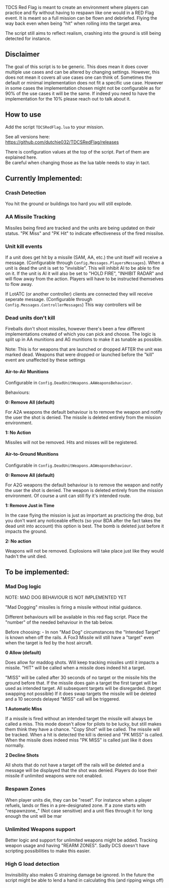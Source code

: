 
TDCS Red Flag is meant to create an environment where players can practice and fly without having to respawn like one would in a RED Flag event. 
It is meant so a full mission can be flown and debriefed. Flying the way back even when being "hit" when rolling into the target area.

The script still aims to reflect realism, crashing into the ground is still being detected for instance. 

## __Disclaimer__

The goal of this script is to be generic. This does mean it does cover multiple use cases and can be altered by changing settings. 
However, this does not mean it covers all use cases one can think of. 
Sometimes the default or minimal implementation does not fit a specific use case. 
However in some cases the implementation chosen might not be configurable as for 90% of the use cases it will be the same. 
If indeed you need to have the implementation for the 10% please reach out to talk about it.

## __How to use__

Add the script `TDCSRedFlag.lua` to your mission. <br/>

See all versions here: https://github.com/dutchie032/TDCSRedFlag/releases

There is configuration values at the top of the script. Part of them are explained here. <br/>
Be careful when changing those as the lua table needs to stay in tact. 

## __Currently Implemented:__ 

### __Crash Detection__

You hit the ground or buildings too hard you will still explode. 

### __AA Missile Tracking__

Missiles being fired are tracked and the units are being updated on their status. 
"PK Miss" and "PK Hit" to indicate effectiveness of the fired missilse.
    
### __Unit kill events__

If a unit does get hit by a missile (SAM, AA, etc.) the unit itself will receive a message. (Configurable through `Config.Messages.PlayersMessages`).
When a unit is dead the unit is set to "invisible". This will inhibit AI to be able to fire on it.
If the unit is AI it will also be set to "HOLD FIRE", "INHIBIT RADAR" and will flow away from the action. 
Players will have to be instructed themselves to flow away. 

If LotATC (or another controller) clients are connected they will receive seperate message. (Configurable through `Config.Messages.ControllerMessages`)
This way controllers will be 

### __Dead units don't kill__

Fireballs don't shoot missiles, however there's been a few different implementations created of which you can pick and choose.
The logic is split up in AA munitions and AG munitions to make it as tunable as possible.

Note: This is for weapons that are launched or dropped AFTER the unit was marked dead. 
Weapons that were dropped or launched before the "kill" event are unaffected by these settings

#### __Air-to-Air Munitions__

Configurable in `Config.DeadUnitWeapons.AAWeaponsBehaviour`.

Behaviours: 

__0: Remove All (default)__

For A2A weapons the default behaviour is to remove the weapon and notify the user the shot is denied. 
The missile is deleted entirely from the mission environment.

__1: No Action__

Missiles will not be removed. Hits and misses will be registered.

#### __Air-to-Ground Munitions__

Configurable in `Config.DeadUnitWeapons.AGWeaponsBehaviour`.

__0: Remove All (default)__

For A2G weapons the default behaviour is to remove the weapon and notify the user the shot is denied. 
The weapon is deleted entirely from the mission environment. Of course a unit can still fly it's intended route.

__1: Remove Just in Time__

In the case flying the mission is just as important as practicing the drop, but you don't want any noticeable effects (so your BDA after the fact takes the dead unit into account) this option is best.
The bomb is deleted just before it impacts the ground.

__2: No action__

Weapons will not be removed. Explosions will take place just like they would hadn't the unit died. 


## __To be implemented:__

### __Mad Dog logic__

NOTE: MAD DOG BEHAVIOUR IS NOT IMPLEMENTED YET

"Mad Dogging" missiles is firing a missile without initial guidance. 

Different behaviours will be available in this red flag script. 
Place the "number" of the needed behaviour in the tab below.

Before choosing: 
    - In non "Mad Dog" circumstances the "Intended Target" is known when off the rails. 
        A Fox3 Missile will still have a "target" even when the target is fed by the host aircraft.

__0 Allow (default)__

Does allow for maddog shots. Will keep tracking missiles until it impacts a missile. 
"HIT" will be called when a missile does indeed hit a target. 

"MISS" will be called after 30 seconds of no target or the missile hits the ground before that.
If the missile does gain a target the first target will be used as intended target. 
All subsequent targets will be disregarded. (target swapping not possible)
If it does swap targets the missile will be deleted and a 10 seconds delayed "MISS" call will be triggered. 
    
__1 Automatic Miss__

If a missile is fired without an intended target the missile will always be called a miss.
This mode doesn't allow for pilots to be lucky, but still makes them think they have a chance. 
"Copy Shot" will be called. 
The missile will be tracked. When a hit is detected the kill is denied and "PK MISS" is called. 
When the missile does indeed miss "PK MISS" is called just like it does normally.

__2 Decline Shots__

All shots that do not have a target off the rails will be deleted and a message will be displayed that the shot was denied. 
Players do lose their missile if unlimited weapons were not enabled.


### __Respawn Zones__

When player units die, they can be "reset". 
For instance when a player refuels, lands or flies in a pre-designated zone.
If a zone starts with "respawnzone_" (Not case sensitive) and a unit flies through it for long enough the unit will be mar

### __Unlimited Weapons support__

Better logic and support for unlimited weapons might be added. 
Tracking weapon usage and having "REARM ZONES". 
Sadly DCS doesn't have scripting possibilities to make this easier.

### __High G load detection__

Invinsibility also makes G straining damage be ignored. 
In the future the script might be able to lend a hand in calculating this (and ripping wings off) 
